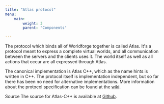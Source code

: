 ```yaml
---
title: "Atlas protocol"
menu:
    main:
        weight: 3
        parent: "Components"

---
```

The protocol which binds all of Worldforge together is called Atlas. It's a protocol meant to express a complete virtual
worlds, and all communication between the servers and the clients uses it. The world itself as well as all actions that
occur are all expressed through Atlas.

The canonical implementation is Atlas C++, which as the name hints is written in C++. The protocol itself is
implementation independent, but so far there has been no need for alternative implementations. More information about
the protocol specification can be found at the [wiki](http://wiki.worldforge.org/wiki/Atlas_Protocol).

Source
The source for Atlas-C++ is available at [Github](https://github.com/worldforge/worldforge/tree/master/libs/atlas).